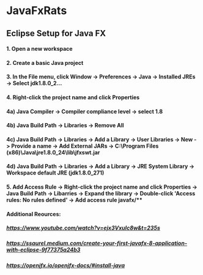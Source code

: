 # JavaFxRats
## Eclipse Setup for Java FX
#### 1. Open a new workspace
#### 2. Create a basic Java project
#### 3. In the File menu, click Window -> Preferences -> Java -> Installed JREs -> Select jdk1.8.0_2...
#### 4. Right-click the project name and click Properties
#### 4a) Java Compiler -> Compiler compliance level -> select 1.8
#### 4b) Java Build Path -> Libraries -> Remove All
#### 4c) Java Build Path -> Libraries -> Add a Library -> User Libraries -> New -> Provide a name -> Add External JARs -> C:\Program Files (x86)\Java\jre1.8.0_24\lib\jfxswt.jar
#### 4d) Java Build Path -> Libraries -> Add a Library -> JRE System Library -> Workspace default JRE (jdk1.8.0_271)
#### 5. Add Access Rule -> Right-click the project name and click Properties -> Java Build Path -> Libarries -> Expand the library -> Double-click 'Access rules: No rules defined' -> Add access rule javafx/**
#### Additional Reources:
##### https://www.youtube.com/watch?v=ejx3VxuIc8w&t=235s
##### https://ssaurel.medium.com/create-your-first-javafx-8-application-with-eclipse-9f77375a24b3
##### https://openjfx.io/openjfx-docs/#install-java
